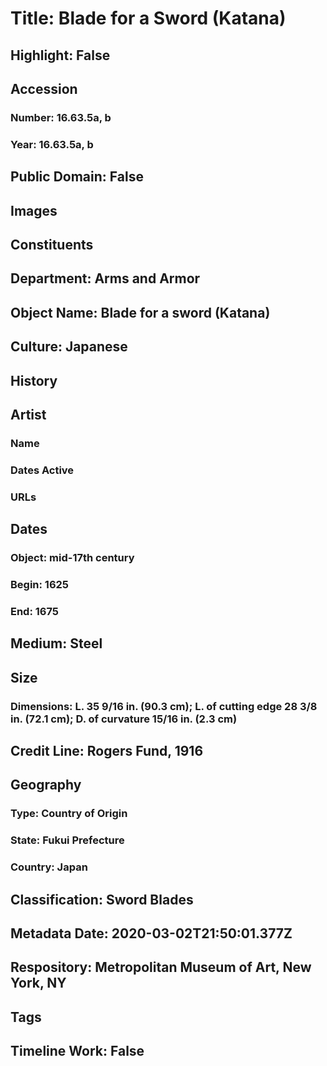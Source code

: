 # Title: Blade for a Sword (Katana)
## Highlight: False
## Accession
### Number: 16.63.5a, b
### Year: 16.63.5a, b
## Public Domain: False
## Images
## Constituents
## Department: Arms and Armor
## Object Name: Blade for a sword (Katana)
## Culture: Japanese
## History
## Artist
### Name
### Dates Active
### URLs
## Dates
### Object: mid-17th century
### Begin: 1625
### End: 1675
## Medium: Steel
## Size
### Dimensions: L. 35 9/16 in. (90.3 cm); L. of cutting edge 28  3/8 in. (72.1 cm); D. of curvature 15/16 in. (2.3 cm)
## Credit Line: Rogers Fund, 1916
## Geography
### Type: Country of Origin
### State: Fukui Prefecture
### Country: Japan
## Classification: Sword Blades
## Metadata Date: 2020-03-02T21:50:01.377Z
## Respository: Metropolitan Museum of Art, New York, NY
## Tags
## Timeline Work: False